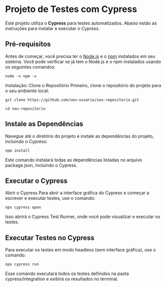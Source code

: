 # Projeto de Testes com Cypress

Este projeto utiliza o **Cypress** para testes automatizados. Abaixo estão as instruções para instalar e executar o Cypress.

## Pré-requisitos

Antes de começar, você precisa ter o [Node.js](https://nodejs.org/) e o [npm](https://www.npmjs.com/) instalados em seu sistema. Você pode verificar se já tem o Node.js e o npm instalados usando os seguintes comandos:

``
node -v
npm -v
``

Instalação:
Clone o Repositório
Primeiro, clone o repositório do projeto para o seu ambiente local:

```git clone https://github.com/seu-usuario/seu-repositorio.git```

```cd seu-repositorio```

## Instale as Dependências
Navegue até o diretório do projeto e instale as dependências do projeto, incluindo o Cypress:

```npm install```

Este comando instalará todas as dependências listadas no arquivo package.json, incluindo o Cypress.

## Executar o Cypress
Abrir o Cypress
Para abrir a interface gráfica do Cypress e começar a escrever e executar testes, use o comando:

```npx cypress open```

Isso abrirá o Cypress Test Runner, onde você pode visualizar e executar os testes.

## Executar Testes no Cypress
Para executar os testes em modo headless (sem interface gráfica), use o comando:

```npx cypress run```

Esse comando executará todos os testes definidos na pasta cypress/integration e exibirá os resultados no terminal.





